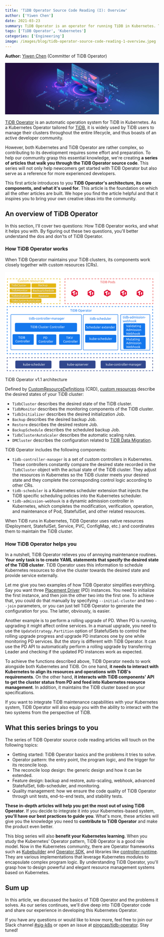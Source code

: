 ```yaml
---
title: 'TiDB Operator Source Code Reading (I): Overview'
author: ['Yiwen Chen']
date: 2021-03-23
summary: TiDB Operator is an operator for running TiDB in Kubernetes. This article will introduce its architecture and what value it brings to you.
tags: ['TiDB Operator', 'Kubernetes']
categories: ['Engineering']
image: /images/blog/tidb-operator-source-code-reading-1-overview.jpeg
---
```


**Author:** [Yiwen Chen](https://github.com/handlerww) (Committer of TiDB Operator)

![Kubernetes Operator for TiDB](media/tidb-operator-source-code-reading-1-overview.jpeg)

[TiDB Operator](https://docs.pingcap.com/tidb-in-kubernetes/stable) is an automatic operation system for TiDB in Kubernetes. As a Kubernetes Operator tailored for [TiDB](https://docs.pingcap.com/tidb/stable), it is widely used by TiDB users to manage their clusters throughout the entire lifecycle, and thus boasts of an active developer community.

However, both Kubernetes and TiDB Operator are rather complex, so contributing to its development requires some effort and preparation. To help our community grasp this essential knowledge, we're creating **a series of articles that walk you through the TiDB Operator source code**. This series will not only help newcomers get started with TiDB Operator but also serve as a reference for more experienced developers.

This first article introduces to you **TiDB Operator's architecture, its core components, and what it's used for**. This article is the foundation on which all the other articles are built. We hope you find the article helpful and that it inspires you to bring your own creative ideas into the community.

## An overview of TiDB Operator

In this section, I'll cover two questions: How TiDB Operator works, and what it helps you with. By figuring out these two questions, you'll better understand the dos and don'ts of TiDB Operator.

### How TiDB Operator works

When TiDB Operator maintains your TiDB clusters, its components work closely together with custom resources (CRs).

![TiDB Operator v1.1 architecture](media/tidb-operator-source-code-reading-architecture.png)
<div class="caption-center">TiDB Operator v1.1 architecture</div>

Defined by [CustomResourceDefinitions](https://kubernetes.io/docs/concepts/extend-kubernetes/api-extension/custom-resources/#customresourcedefinitions) (CRD), [custom resources](https://kubernetes.io/docs/concepts/extend-kubernetes/api-extension/custom-resources/#custom-resources) describe the desired states of your TiDB cluster:

* `TidbCluster` describes the desired state of the TiDB cluster.
* `TidbMonitor` describes the monitoring components of the TiDB cluster.
* `TidbInitializer` describes the desired initialization Job.
* `Backup` describes the desired backup Job.
* `Restore` describes the desired restore Job.
* `BackupSchedule` describes the scheduled backup Job.
* `TidbClusterAutoScaler` describes the automatic scaling rules.
* `DMCluster` describes the configuration related to [TiDB Data Migration](https://docs.pingcap.com/tidb-data-migration/stable).

TiDB Operator includes the following components:

* `tidb-controller-manager` is a set of custom controllers in Kubernetes. These controllers constantly compare the desired state recorded in the `TidbCluster` object with the actual state of the TiDB cluster. They adjust the resources in Kubernetes so the TiDB cluster meets your desired state and they complete the corresponding control logic according to other CRs.
* `tidb-scheduler` is a Kubernetes scheduler extension that injects the TiDB specific scheduling policies into the Kubernetes scheduler.
* `tidb-admission-webhook` is a dynamic admission controller in Kubernetes, which completes the modification, verification, operation, and maintenance of Pod, StatefulSet, and other related resources.

When TiDB runs in Kubernetes, TiDB Operator uses native resources (Deployment, StatefulSet, Service, PVC, ConfigMap, etc.) and coordinates them to maintain the TiDB cluster.

### How TiDB Operator helps you

In a nutshell, TiDB Operator relieves you of annoying maintenance routines. **Your only task is to create YAML statements that specify the desired state of the TiDB cluster**. TiDB Operator uses this information to schedule Kubernetes resources to drive the cluster towards the desired state and provide service externally.

Let me give you two examples of how TiDB Operator simplifies everything. Say you want three [Placement Driver](https://docs.pingcap.com/tidb/stable/tidb-architecture#placement-driver-pd-server) (PD) instances. You need to initialize the first instance, and then join the other two into the first one. To achieve that, you could do that manually by specifying `--initial-cluster` and two `--join` parameters, or you can just tell TiDB Operator to generate the configuration for you. The latter, obviously, is easier.

Another example is to perform a rolling upgrade of PD. When PD is running, upgrading it might affect online services. In a manual upgrade, you need to use the `UpdateStrategy.Partition` option of StatefulSets to control the rolling upgrade progress and upgrade PD instances one by one while monitoring PD services. But the story is different with TiDB Operator. It can use the PD API to automatically perform a rolling upgrade by transferring Leader and checking if the updated PD instances work as expected.

To achieve the functions described above, TiDB Operator needs to work alongside both Kubernetes and TiDB. On one hand, **it needs to interact with Kubernetes to align its resources and operations with TiDB's requirements**. On the other hand, **it interacts with TiDB components' API to get the cluster status from PD and feed into Kubernetes resource management**. In addition, it maintains the TiDB cluster based on your specifications.

If you want to integrate TiDB maintenance capabilities with your Kubernetes system, TiDB Operator will also equip you with the ability to interact with the two systems from the perspective of TiDB.

## What this series brings to you

The series of TiDB Operator source code reading articles will touch on the following topics:

* Getting started: TiDB Operator basics and the problems it tries to solve.
* Operator pattern: the entry point, the program logic, and the trigger for its reconcile loop.
* The reconcile loop design: the generic design and how it can be extended.
* Feature design: backup and restore, auto-scaling, webhook, advanced StatefulSet, tidb-scheduler, and monitoring.
* Quality management: how we ensure the code quality of TiDB Operator through unit tests, end-to-end tests, and stability tests.

**These in-depth articles will help you get the most out of using TiDB Operator**. If you decide to integrate it into your Kubernetes-based system, **you'll have our best practices to guide you**. What's more, these articles will give you the knowledge you need to **contribute to TiDB Operator** and make the product even better.

This blog series will also **benefit your Kubernetes learning**. When you study the Kubernetes' Operator pattern, TiDB Operator is a good role model. Now in the Kubernetes community, there are Operator frameworks such as [Kubebuilder](https://github.com/kubernetes-sigs/kubebuilder) and [Operator SDK](https://github.com/operator-framework/operator-sdk), and libraries like [controller-runtime](https://github.com/kubernetes-sigs/controller-runtime). They are various implementations that leverage Kubernetes modules to encapsulate complex program logic. By understanding TiDB Operator, you'll grasp how to design powerful and elegant resource management systems based on Kubernetes.

## Sum up

In this article, we discussed the basics of TiDB Operator and the problems it solves. As our series continues, we'll dive deep into TiDB Operator code and share our experience in developing this Kubernetes Operator.

If you have any questions or would like to know more, feel free to join our Slack channel [#sig-k8s](https://slack.tidb.io/invite?team=tidb-community&channel=sig-k8s&ref=pingcap-blog) or open an issue at [pingcap/tidb-operator](https://github.com/pingcap/tidb-operator). Stay tuned!

